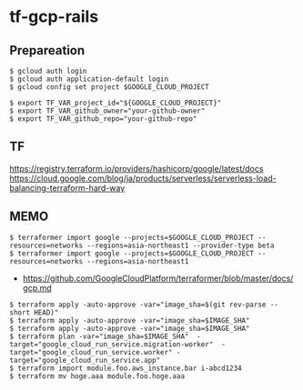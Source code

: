 # tf-gcp-rails

## Prepareation
```
$ gcloud auth login
$ gcloud auth application-default login
$ gcloud config set project $GOOGLE_CLOUD_PROJECT
```

```
$ export TF_VAR_project_id="${GOOGLE_CLOUD_PROJECT}"
$ export TF_VAR_github_owner="your-github-owner"
$ export TF_VAR_github_repo="your-github-repo"
```

## TF
https://registry.terraform.io/providers/hashicorp/google/latest/docs
https://cloud.google.com/blog/ja/products/serverless/serverless-load-balancing-terraform-hard-way

## MEMO
```
$ terraformer import google --projects=$GOOGLE_CLOUD_PROJECT --resources=networks --regions=asia-northeast1 --provider-type beta
$ terraformer import google --projects=$GOOGLE_CLOUD_PROJECT --resources=networks --regions=asia-northeast1
```

- https://github.com/GoogleCloudPlatform/terraformer/blob/master/docs/gcp.md

```
$ terraform apply -auto-approve -var="image_sha=$(git rev-parse --short HEAD)"
$ terraform apply -auto-approve -var="image_sha=$IMAGE_SHA"
$ terraform apply -auto-approve -var="image_sha=$IMAGE_SHA"
$ terraform plan -var="image_sha=$IMAGE_SHA"  -target="google_cloud_run_service.migration-worker"  -target="google_cloud_run_service.worker" -target="google_cloud_run_service.app"
$ terraform import module.foo.aws_instance.bar i-abcd1234
$ terraform mv hoge.aaa module.foo.hoge.aaa
```
